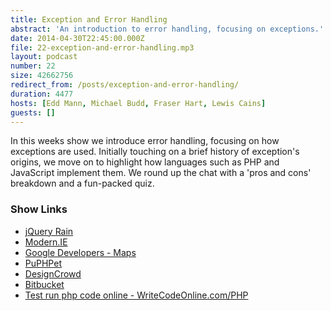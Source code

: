 ```yaml
---
title: Exception and Error Handling
abstract: 'An introduction to error handling, focusing on exceptions.'
date: 2014-04-30T22:45:00.000Z
file: 22-exception-and-error-handling.mp3
layout: podcast
number: 22
size: 42662756
redirect_from: /posts/exception-and-error-handling/
duration: 4477
hosts: [Edd Mann, Michael Budd, Fraser Hart, Lewis Cains]
guests: []
---
```


In this weeks show we introduce error handling, focusing on how exceptions are used.
Initially touching on a brief history of exception's origins, we move on to highlight how languages such as PHP and JavaScript implement them.
We round up the chat with a 'pros and cons' breakdown and a fun-packed quiz.

### Show Links

- [jQuery Rain](http://www.jqueryrain.com/)
- [Modern.IE](http://modern.ie/)
- [Google Developers - Maps](https://developers.google.com/maps/)
- [PuPHPet](https://puphpet.com)
- [DesignCrowd](http://www.designcrowd.co.uk/)
- [Bitbucket](https://bitbucket.org/)
- [Test run php code online - WriteCodeOnline.com/PHP](http://writecodeonline.com/php/)
